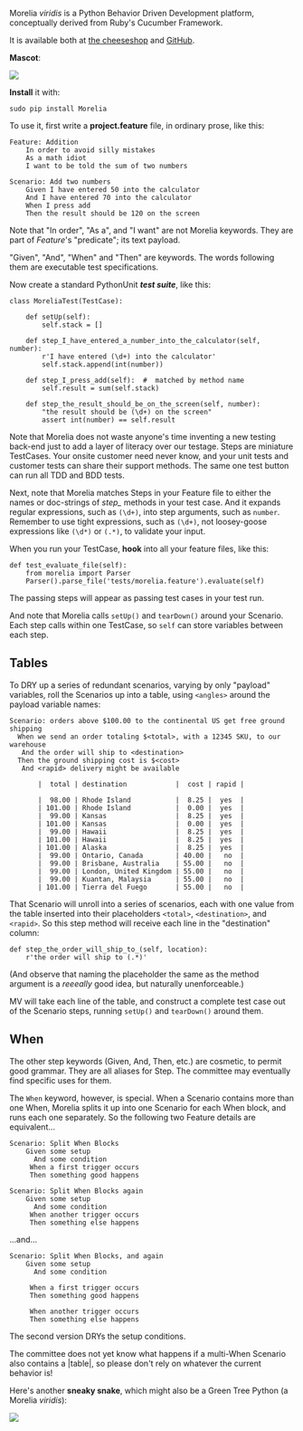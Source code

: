 Morelia *viridis* is a Python Behavior Driven Development platform, conceptually derived from Ruby's Cucumber Framework.

It is available both at [the cheeseshop](http://pypi.python.org/pypi/Morelia/) and [GitHub](http://github.com/Phlip/Morelia/).

**Mascot**:

![](http://www.naturfoto.cz/fotografie/ostatni/krajta-zelena-47784.jpg)

**Install** it with:

    sudo pip install Morelia

To use it, first write a **project.feature** file, in ordinary prose, like this:

    Feature: Addition
        In order to avoid silly mistakes
        As a math idiot
        I want to be told the sum of two numbers
    
    Scenario: Add two numbers
        Given I have entered 50 into the calculator
        And I have entered 70 into the calculator
        When I press add
        Then the result should be 120 on the screen

Note that "In order", "As a", and "I want" are not Morelia keywords. They are part of *Feature*'s "predicate"; its text payload.

"Given", "And", "When" and "Then" are keywords. The words following them are executable test specifications.

Now create a standard PythonUnit ***test suite***, like this:

    class MoreliaTest(TestCase):
    
        def setUp(self):
            self.stack = []
    
        def step_I_have_entered_a_number_into_the_calculator(self, number):
            r'I have entered (\d+) into the calculator'
            self.stack.append(int(number))
    
        def step_I_press_add(self):  #  matched by method name
            self.result = sum(self.stack)
    
        def step_the_result_should_be_on_the_screen(self, number):
            "the result should be (\d+) on the screen"
            assert int(number) == self.result

Note that Morelia does not waste anyone's time inventing a new testing back-end just to add a layer of literacy over our testage. Steps are miniature TestCases. Your onsite customer need never know, and your unit tests and customer tests can share their support methods. The same one test button can run all TDD and BDD tests.

Next, note that Morelia matches Steps in your Feature file to either the names or doc-strings of *step_* methods in your test case. And it expands regular expressions, such as `(\d+)`, into step arguments, such as `number`. Remember to use tight expressions, such as `(\d+)`, not loosey-goose expressions like `(\d*)` or `(.*)`, to validate your input.

When you run your TestCase, **hook** into all your feature files, like this:

    def test_evaluate_file(self):
        from morelia import Parser
        Parser().parse_file('tests/morelia.feature').evaluate(self)

The passing steps will appear as passing test cases in your test run.

And note that Morelia calls `setUp()` and `tearDown()` around your Scenario. Each step calls within one TestCase, so `self` can store variables between each step.

Tables
------

To DRY up a series of redundant scenarios, varying by only "payload" variables, roll the Scenarios up into a table, using `<angles>` around the payload variable names:

    Scenario: orders above $100.00 to the continental US get free ground shipping
      When we send an order totaling $<total>, with a 12345 SKU, to our warehouse
       And the order will ship to <destination>
      Then the ground shipping cost is $<cost>
       And <rapid> delivery might be available
    
           |  total | destination            |  cost | rapid |
    
           |  98.00 | Rhode Island           |  8.25 |  yes  |
           | 101.00 | Rhode Island           |  0.00 |  yes  |
           |  99.00 | Kansas                 |  8.25 |  yes  |
           | 101.00 | Kansas                 |  0.00 |  yes  |
           |  99.00 | Hawaii                 |  8.25 |  yes  |
           | 101.00 | Hawaii                 |  8.25 |  yes  |
           | 101.00 | Alaska                 |  8.25 |  yes  |
           |  99.00 | Ontario, Canada        | 40.00 |   no  |
           |  99.00 | Brisbane, Australia    | 55.00 |   no  |
           |  99.00 | London, United Kingdom | 55.00 |   no  |
           |  99.00 | Kuantan, Malaysia      | 55.00 |   no  |
           | 101.00 | Tierra del Fuego       | 55.00 |   no  |

That Scenario will unroll into a series of scenarios, each with one value from the table inserted into their placeholders `<total>`, `<destination>`, and `<rapid>`. So this step method will receive each line in the "destination" column:

    def step_the_order_will_ship_to_(self, location):
        r'the order will ship to (.*)'

(And observe that naming the placeholder the same as the method argument is a *reeeally* good idea, but naturally unenforceable.)

MV will take each line of the table, and construct a complete test case out of the Scenario steps, running `setUp()` and `tearDown()` around them.

When
----

The other step keywords (Given, And, Then, etc.) are cosmetic, to permit good grammar. They are all aliases for Step. The committee may eventually find specific uses for them.

The `When` keyword, however, is special. When a Scenario contains more than one When, Morelia splits it up into one Scenario for each When block, and runs each one separately. So the following two Feature details are equivalent...

    Scenario: Split When Blocks
        Given some setup
          And some condition
         When a first trigger occurs
         Then something good happens
    
    Scenario: Split When Blocks again
        Given some setup
          And some condition
         When another trigger occurs
         Then something else happens

...and...

    Scenario: Split When Blocks, and again
        Given some setup
          And some condition
    
         When a first trigger occurs
         Then something good happens
    
         When another trigger occurs
         Then something else happens

The second version DRYs the setup conditions.

The committee does not yet know what happens if a multi-When Scenario also contains a |table|, so please don't rely on whatever the current behavior is!

Here's another **sneaky snake**, which might also be a Green Tree Python (a Morelia *viridis*):

![](http://zeroplayer.com/images/stuff/sneakySnake.jpg)
